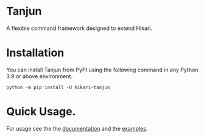 # Tanjun

A flexible command framework designed to extend Hikari.

# Installation

You can install Tanjun from PyPI using the following command in any Python 3.9 or above environment.

```
python -m pip install -U hikari-tanjun
```


# Quick Usage.

For usage see the the [documentation](https://tanjun.cursed.solutions/)
and the [examples](https://github.com/FasterSpeeding/Tanjun/tree/master/examples).
